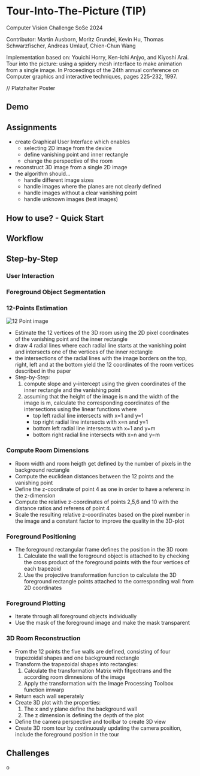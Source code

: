 <h1>Tour-Into-The-Picture (TIP)</h1>

Computer Vision Challenge SoSe 2024

Contributor: Martin Ausborn, Moritz Grundei, Kevin Hu, Thomas Schwarzfischer, Andreas Umlauf, Chien-Chun Wang

Implementation based on: Youichi Horry, Ken-Ichi Anjyo, and Kiyoshi Arai. Tour into the picture: using a spidery mesh interface to make animation from a single image. In Proceedings of the 24th annual conference on Computer graphics and interactive techniques, pages 225-232, 1997.

// Platzhalter Poster

<h2>Demo</h2>


<h2>Assignments</h2>

  - create Graphical User Interface which enables
      - selecting 2D image from the device
      - define vanishing point and inner rectangle
      - change the perspective of the room
  - reconstruct 3D image from a single 2D image
  - the algorithm should...
      - handle different image sizes
      - handle images where the planes are not clearly defined
      - handle images without a clear vanishing point
      - handle unknown images (test images)

<h2>How to use? - Quick Start</h2>


<h2>Workflow</h2>


<h2>Step-by-Step</h2>

<h3>User Interaction</h3>

<h3>Foreground Object Segmentation</h3>

<h3>12-Points Estimation</h3>

  ![12 Point image](https://github.com/MoritzGrundei/cv-challenge/blob/main/img_poster/12_Point_Plot.png)

  - Estimate the 12 vertices of the 3D room using the 2D pixel coordinates of the vanishing point and the inner rectangle
  - draw 4 radial lines where each radial line starts at the vanishing point and intersects one of the vertices of the inner rectangle
  - the intersections of the radial lines with the image borders on the top, right, left and at the bottom yield the 12 coordinates of the room vertices described in the paper
  - Step-by-Step:
    1) compute slope and y-intercept using the given coordinates of the inner rectangle and the vanishing point
    2) assuming that the height of the image is n and the width of the image is m, calculate the corresponding coordinates of the intersections using the linear functions where
        - top left radial line intersects with x=1 and y=1
        - top right radial line intersects with x=n and y=1
        - bottom left radial line intersects with x=1 and y=m
        - bottom right radial line intersects with x=n and y=m

<h3>Compute Room Dimensions</h3>

  - Room width and room heigth get defined by the number of pixels in the background rectangle
  - Compute the euclidean distances between the 12 points and the vanishing point
  - Define the z-coordinate of point 4 as one in order to have a referenz in the z-dimension
  - Compute the relative z-coordinates of points 2,5,6 and 10 with the distance ratios and referens of point 4
  - Scale the resulting relative z-coordinates based on the pixel number in the image and a constant factor to improve the quality in the 3D-plot


<h3>Foreground Positioning</h3>  
  
  - The foreground rectangular frame defines the position in the 3D room
     1. Calculate the wall the foreground object is attached to by checking the cross product of the foreground points with the four vertices of each trapezoid
     2. Use the projective transformation function to calculate the 3D foreground rectangle points attached to the corresponding wall from 2D coordinates

<h3>Foreground Plotting</h3>

  - Iterate through all foreground objects individually
  - Use the mask of the foreground image and make the mask transparent

<h3>3D Room Reconstruction</h3>

  - From the 12 points the five walls are defined, consisting of four trapezoidal shapes and one background rectangle 
  - Transform the trapezoidal shapes into rectangles:
     1. Calculate the transformation Matrix with fitgeotrans and the according room dimnesions of the image
     2. Apply the transformation with the Image Processing Toolbox function imwarp
  - Return each wall seperately
  - Create 3D plot with the properties: 
     1. The x and y plane define the background wall
     2. The z dimension is defining the depth of the plot 
  - Define the camera perspective and toolbar to create 3D view 
  - Create 3D room tour by continuously updating the camera position, include the foreground position in the tour

<h2>Challenges</h2>o
